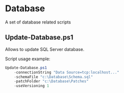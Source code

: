 # Database

A set of database related scripts

## Update-Database.ps1

Allows to update SQL Server database.

Script usage example:

```powershell
Update-Database.ps1
    -connectionString "Data Source=tcp:localhost..."
    -schemaFile "c:\Database\Schema.sql"
    -patchFolder "c:\Database\Patches"
    -useVersioning 1
```